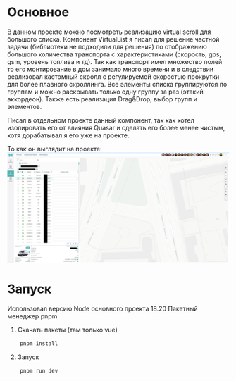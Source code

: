 # Основное

В данном проекте можно посмотреть реализацию virtual scroll для большого списка. Компонент VirtualList я писал для решение частной задачи (библиотеки не подходили для решения) по отображению большого количества транспорта с характеристиками (скорость, gps, gsm, уровень топлива и тд). Так как транспорт имел множество полей то его монтирование в дом занимало много времени и в следствии реализовал кастомный скролл с регулируемой скоростью прокрутки для более плавного скроллинга. Все элементы списка группируются по группам и можно раскрывать только одну группу за раз (этакий аккордеон). Также есть реализация Drag&Drop, выбор групп и элементов.

Писал в отдельном проекте данный компонент, так как хотел изолировать его от влияния Quasar и сделать его более менее чистым, хотя дорабатывал я его уже на проекте.

То как он выглядит на проекте:
![VirtualList](https://github.com/Eshmanski/virtual-scroll/blob/master/public/prod.png)

# Запуск

Использовал версию Node основного проекта 18.20
Пакетный менеджер pnpm

1) Скачать пакеты (там только vue)

```bash
    pnpm install
```

2) Запуск

```bash
    pnpm run dev
```
